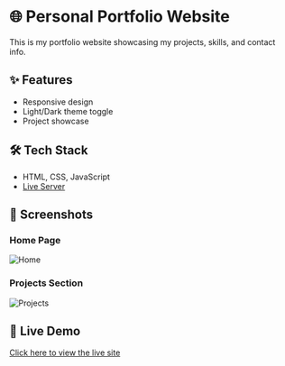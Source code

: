 # 🌐 Personal Portfolio Website

This is my portfolio website showcasing my projects, skills, and contact info.

## ✨ Features
- Responsive design
- Light/Dark theme toggle
- Project showcase

## 🛠️ Tech Stack
- HTML, CSS, JavaScript
- [Live Server](https://marketplace.visualstudio.com/items?itemName=ritwickdey.LiveServer)

## 📸 Screenshots

### Home Page
![Home](assets/homepage.png)

### Projects Section
![Projects](assets/projects.png)

## 🚀 Live Demo
[Click here to view the live site](https://poojaanandhasekar.github.io/https://github.com/Poojanaandhasekar/Portfolio/new/main?/)
